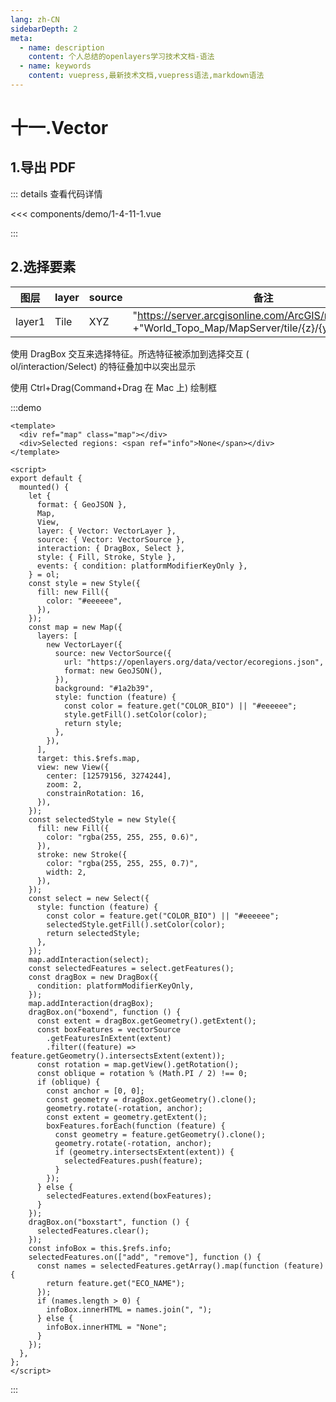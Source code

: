 ```yaml
---
lang: zh-CN
sidebarDepth: 2
meta:
  - name: description
    content: 个人总结的openlayers学习技术文档-语法
  - name: keywords
    content: vuepress,最新技术文档,vuepress语法,markdown语法
---
```


# 十一.Vector

## 1.导出 PDF


  <Container url="http://localhost:8090/resume/demo/?type=openlayers&name=1-4-11-1.vue" />

::: details 查看代码详情

<<< components/demo/1-4-11-1.vue

:::


## 2.选择要素

| 图层   | layer | source | 备注                                                                                                 |
| ------ | ----- | ------ | ---------------------------------------------------------------------------------------------------- |
| layer1 | Tile  | XYZ    | "https://server.arcgisonline.com/ArcGIS/rest/services/" +"World_Topo_Map/MapServer/tile/{z}/{y}/{x}" |

使用 DragBox 交互来选择特征。所选特征被添加到选择交互 ( ol/interaction/Select) 的特征叠加中以突出显示

使用 Ctrl+Drag(Command+Drag 在 Mac 上) 绘制框

:::demo

```vue
<template>
  <div ref="map" class="map"></div>
  <div>Selected regions: <span ref="info">None</span></div>
</template>

<script>
export default {
  mounted() {
    let {
      format: { GeoJSON },
      Map,
      View,
      layer: { Vector: VectorLayer },
      source: { Vector: VectorSource },
      interaction: { DragBox, Select },
      style: { Fill, Stroke, Style },
      events: { condition: platformModifierKeyOnly },
    } = ol;
    const style = new Style({
      fill: new Fill({
        color: "#eeeeee",
      }),
    });
    const map = new Map({
      layers: [
        new VectorLayer({
          source: new VectorSource({
            url: "https://openlayers.org/data/vector/ecoregions.json",
            format: new GeoJSON(),
          }),
          background: "#1a2b39",
          style: function (feature) {
            const color = feature.get("COLOR_BIO") || "#eeeeee";
            style.getFill().setColor(color);
            return style;
          },
        }),
      ],
      target: this.$refs.map,
      view: new View({
        center: [12579156, 3274244],
        zoom: 2,
        constrainRotation: 16,
      }),
    });
    const selectedStyle = new Style({
      fill: new Fill({
        color: "rgba(255, 255, 255, 0.6)",
      }),
      stroke: new Stroke({
        color: "rgba(255, 255, 255, 0.7)",
        width: 2,
      }),
    });
    const select = new Select({
      style: function (feature) {
        const color = feature.get("COLOR_BIO") || "#eeeeee";
        selectedStyle.getFill().setColor(color);
        return selectedStyle;
      },
    });
    map.addInteraction(select);
    const selectedFeatures = select.getFeatures();
    const dragBox = new DragBox({
      condition: platformModifierKeyOnly,
    });
    map.addInteraction(dragBox);
    dragBox.on("boxend", function () {
      const extent = dragBox.getGeometry().getExtent();
      const boxFeatures = vectorSource
        .getFeaturesInExtent(extent)
        .filter((feature) => feature.getGeometry().intersectsExtent(extent));
      const rotation = map.getView().getRotation();
      const oblique = rotation % (Math.PI / 2) !== 0;
      if (oblique) {
        const anchor = [0, 0];
        const geometry = dragBox.getGeometry().clone();
        geometry.rotate(-rotation, anchor);
        const extent = geometry.getExtent();
        boxFeatures.forEach(function (feature) {
          const geometry = feature.getGeometry().clone();
          geometry.rotate(-rotation, anchor);
          if (geometry.intersectsExtent(extent)) {
            selectedFeatures.push(feature);
          }
        });
      } else {
        selectedFeatures.extend(boxFeatures);
      }
    });
    dragBox.on("boxstart", function () {
      selectedFeatures.clear();
    });
    const infoBox = this.$refs.info;
    selectedFeatures.on(["add", "remove"], function () {
      const names = selectedFeatures.getArray().map(function (feature) {
        return feature.get("ECO_NAME");
      });
      if (names.length > 0) {
        infoBox.innerHTML = names.join(", ");
      } else {
        infoBox.innerHTML = "None";
      }
    });
  },
};
</script>
```

:::
